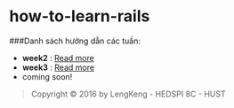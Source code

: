 # how-to-learn-rails

###Danh sách hướng dẫn các tuần: 

- **week2** :  [Read more](https://github.com/ohmygodvt95/learn-rails/blob/master/week2.md)
- **week3** :  [Read more](https://github.com/ohmygodvt95/learn-rails/blob/master/week3.md)
- coming soon!

> Copyright &copy; 2016 by LengKeng - HEDSPI 8C - HUST
